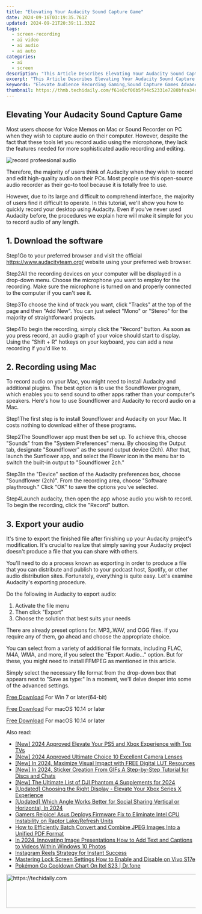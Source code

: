 ```yaml
---
title: "Elevating Your Audacity Sound Capture Game"
date: 2024-09-16T03:19:35.761Z
updated: 2024-09-21T20:39:11.332Z
tags: 
  - screen-recording
  - ai video
  - ai audio
  - ai auto
categories: 
  - ai
  - screen
description: "This Article Describes Elevating Your Audacity Sound Capture Game"
excerpt: "This Article Describes Elevating Your Audacity Sound Capture Game"
keywords: "Elevate Audience Recording Gaming,Sound Capture Games Advance,Audacity Gaming Tech Upgrade,Enhance Audio Gameplay Experience,Superior Sound Capture Titles,Improve Gaming Audio Quality,Amplify Audience Recording Gameplay"
thumbnail: https://thmb.techidaily.com/f61e0cf06b5f94c52331e7280bfea34d0fc7a11feee31daa0334519a989e1892.jpg
---
```


## Elevating Your Audacity Sound Capture Game

Most users choose for Voice Memos on Mac or Sound Recorder on PC when they wish to capture audio on their computer. However, despite the fact that these tools let you record audio using the microphone, they lack the features needed for more sophisticated audio recording and editing.

![record profeesional audio](https://images.wondershare.com/filmora/article-images/Audacity-add-audio.jpg)

Therefore, the majority of users think of Audacity when they wish to record and edit high-quality audio on their PCs. Most people use this open-source audio recorder as their go-to tool because it is totally free to use.

However, due to its large and difficult to comprehend interface, the majority of users find it difficult to operate. In this tutorial, we'll show you how to quickly record your desktop using Audacity. Even if you've never used Audacity before, the procedures we explain here will make it simple for you to record audio of any length.

## 1\. Download the software

Step1Go to your preferred browser and visit the official <https://www.audacityteam.org/> website using your preferred web browser.

Step2All the recording devices on your computer will be displayed in a drop-down menu. Choose the microphone you want to employ for the recording. Make sure the microphone is turned on and properly connected to the computer if you can't see it.

Step3To choose the kind of track you want, click "Tracks" at the top of the page and then "Add New". You can just select "Mono" or "Stereo" for the majority of straightforward projects.

Step4To begin the recording, simply click the "Record" button. As soon as you press record, an audio graph of your voice should start to display. Using the "Shift + R" hotkeys on your keyboard, you can add a new recording if you'd like to.

## 2\. Recording using Mac

To record audio on your Mac, you might need to install Audacity and additional plugins. The best option is to use the Soundflower program, which enables you to send sound to other apps rather than your computer's speakers. Here's how to use Soundflower and Audacity to record audio on a Mac.

Step1The first step is to install Soundflower and Audacity on your Mac. It costs nothing to download either of these programs.

Step2The Soundflower app must then be set up. To achieve this, choose "Sounds" from the "System Preferences" menu. By choosing the Output tab, designate "Soundflower" as the sound output device (2ch). After that, launch the Sunflower app, and select the Flower icon in the menu bar to switch the built-in output to "Soundflower 2ch."

Step3In the "Device" section of the Audacity preferences box, choose "Soundflower (2ch)". From the recording area, choose "Software playthrough." Click "OK" to save the options you've selected.

Step4Launch audacity, then open the app whose audio you wish to record. To begin the recording, click the "Record" button.

## 3\. Export your audio

It's time to export the finished file after finishing up your Audacity project's modification. It's crucial to realize that simply saving your Audacity project doesn't produce a file that you can share with others.

You'll need to do a process known as exporting in order to produce a file that you can distribute and publish to your podcast host, Spotify, or other audio distribution sites. Fortunately, everything is quite easy. Let's examine Audacity's exporting procedure.

Do the following in Audacity to export audio:

1. Activate the file menu
2. Then click "Export"
3. Choose the solution that best suits your needs

There are already preset options for. MP3,.WAV, and OGG files. If you require any of them, go ahead and choose the appropriate choice.

You can select from a variety of additional file formats, including FLAC, M4A, WMA, and more, if you select the "Export Audio..." option. But for these, you might need to install FFMPEG as mentioned in this article.

Simply select the necessary file format from the drop-down box that appears next to "Save as type:" In a moment, we'll delve deeper into some of the advanced settings.

[Free Download](https://tools.techidaily.com/wondershare/filmora/download/) For Win 7 or later(64-bit)

[Free Download](https://tools.techidaily.com/wondershare/filmora/download/) For macOS 10.14 or later

[Free Download](https://tools.techidaily.com/wondershare/filmora/download/) For macOS 10.14 or later

<ins class="adsbygoogle"
     style="display:block"
     data-ad-format="autorelaxed"
     data-ad-client="ca-pub-7571918770474297"
     data-ad-slot="1223367746"></ins>

<ins class="adsbygoogle"
     style="display:block"
     data-ad-format="autorelaxed"
     data-ad-client="ca-pub-7571918770474297"
     data-ad-slot="1223367746"></ins>



<ins class="adsbygoogle"
     style="display:block"
     data-ad-client="ca-pub-7571918770474297"
     data-ad-slot="8358498916"
     data-ad-format="auto"
     data-full-width-responsive="true"></ins>


<span class="atpl-alsoreadstyle">Also read:</span>
<div><ul>
<li><a href="https://fox-glue.techidaily.com/new-2024-approved-elevate-your-ps5-and-xbox-experience-with-top-tvs/"><u>[New] 2024 Approved Elevate Your PS5 and Xbox Experience with Top TVs</u></a></li>
<li><a href="https://fox-glue.techidaily.com/new-2024-approved-ultimate-choice-10-excellent-camera-lenses/"><u>[New] 2024 Approved Ultimate Choice 10 Excellent Camera Lenses</u></a></li>
<li><a href="https://fox-glue.techidaily.com/new-in-2024-maximize-visual-impact-with-free-digital-lut-resources/"><u>[New] In 2024, Maximize Visual Impact with FREE Digital LUT Resources</u></a></li>
<li><a href="https://fox-cloud.techidaily.com/new-in-2024-sticker-creation-from-gifs-a-step-by-step-tutorial-for-discs-and-chats/"><u>[New] In 2024, Sticker Creation From GIFs A Step-by-Step Tutorial for Discs and Chats</u></a></li>
<li><a href="https://fox-glue.techidaily.com/new-the-ultimate-list-of-dji-phantom-4-supplements-for-2024/"><u>[New] The Ultimate List of DJI Phantom 4 Supplements for 2024</u></a></li>
<li><a href="https://fox-glue.techidaily.com/updated-choosing-the-right-display-elevate-your-xbox-series-x-experience/"><u>[Updated] Choosing the Right Display - Elevate Your Xbox Series X Experience</u></a></li>
<li><a href="https://facebook-videos.techidaily.com/updated-which-angle-works-better-for-social-sharing-vertical-or-horizontal-in-2024/"><u>[Updated] Which Angle Works Better for Social Sharing Vertical or Horizontal, In 2024</u></a></li>
<li><a href="https://hardware-tips.techidaily.com/gamers-rejoice-asus-deploys-firmware-fix-to-eliminate-intel-cpu-instability-on-raptor-lakerefresh-units/"><u>Gamers Rejoice! Asus Deploys Firmware Fix to Eliminate Intel CPU Instability on Raptor Lake/Refresh Units</u></a></li>
<li><a href="https://tech-recovery.techidaily.com/how-to-efficiently-batch-convert-and-combine-jpeg-images-into-a-unified-pdf-format/"><u>How to Efficiently Batch Convert and Combine JPEG Images Into a Unified PDF Format</u></a></li>
<li><a href="https://fox-glue.techidaily.com/in-2024-innovating-image-presentations-how-to-add-text-and-captions-to-videos-within-windows-10-photos/"><u>In 2024, Innovating Image Presentations How to Add Text and Captions to Videos Within Windows 10 Photos</u></a></li>
<li><a href="https://instagram-clips.techidaily.com/instagram-reels-strategy-for-instant-success/"><u>Instagram Reels Strategy for Instant Success</u></a></li>
<li><a href="https://android-unlock.techidaily.com/mastering-lock-screen-settings-how-to-enable-and-disable-on-vivo-s17e-by-drfone-android/"><u>Mastering Lock Screen Settings How to Enable and Disable on Vivo S17e</u></a></li>
<li><a href="https://android-pokemon-go.techidaily.com/pokemon-go-cooldown-chart-on-itel-s23-drfone-by-drfone-virtual-android/"><u>Pokémon Go Cooldown Chart On Itel S23 | Dr.fone</u></a></li>
</ul></div>

<!-- affiliate ads begin -->
<a href="https://appsumo.8odi.net/c/5597632/2100529/7443" target="_top" id="2100529">
  <img src="//a.impactradius-go.com/display-ad/7443-2100529" border="0" alt="https://techidaily.com" width="728" height="90"/>
</a>
<img height="0" width="0" src="https://appsumo.8odi.net/i/5597632/2100529/7443" style="position:absolute;visibility:hidden;" border="0" />
<!-- affiliate ads end -->

